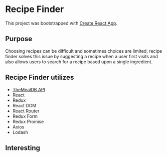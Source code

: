 # Recipe Finder

This project was bootstrapped with [Create React App](https://github.com/facebookincubator/create-react-app).

## Purpose
Choosing recipes can be difficult and sometimes choices are limited; recipe finder solves this issue by suggesting a recipe when a user first visits and also allows users to search for a recipe based upon a single ingredient.

## Recipe Finder utilizes
* [TheMealDB API](https://www.themealdb.com/)
* React
* Redux
* React DOM
* React Router
* Redux Form
* Redux Promise
* Axios
* Lodash


## Interesting
